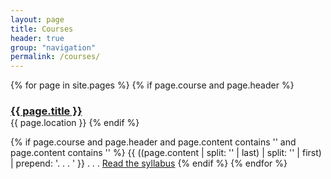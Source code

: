 ```yaml
---
layout: page
title: Courses
header: true
group: "navigation"
permalink: /courses/
---
```


{% for page in site.pages %}
  {% if page.course and page.header %}
   <h3 style="margin-bottom:0"><a class="post-link" href="{{ page.url }}">{{ page.title }}</a></h3>
   {{ page.location }}
  {% endif %}

 {% if page.course and page.header and page.content contains '<!--excerpt.start-->' and page.content contains '<!--excerpt.end-->' %}
  {{ ((page.content | split: '<!--excerpt.start-->' | last) | split: '<!--excerpt.end-->' | first) | prepend: '.&nbsp;.&nbsp;.&nbsp;' }}&nbsp;.&nbsp;.&nbsp;.&nbsp;<a href="{{ page.url | prepend: site.baseurl }}">Read the syllabus</a>
 {% endif %}
{% endfor %}
